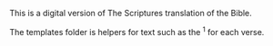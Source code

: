 This is a digital version of The Scriptures translation of the Bible.

The templates folder is helpers for text such as the <sup>1</sup> for each verse.